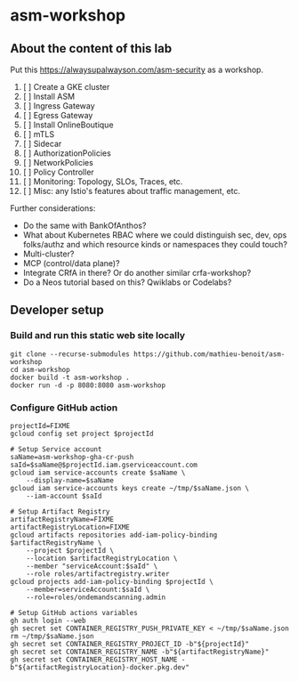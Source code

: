 # asm-workshop

## About the content of this lab

Put this https://alwaysupalwayson.com/asm-security as a workshop.

1. [ ] Create a GKE cluster
1. [ ] Install ASM
1. [ ] Ingress Gateway
1. [ ] Egress Gateway
1. [ ] Install OnlineBoutique
1. [ ] mTLS
1. [ ] Sidecar
1. [ ] AuthorizationPolicies
1. [ ] NetworkPolicies
1. [ ] Policy Controller
1. [ ] Monitoring: Topology, SLOs, Traces, etc.
1. [ ] Misc: any Istio's features about traffic management, etc.

Further considerations:
- Do the same with BankOfAnthos?
- What about Kubernetes RBAC where we could distinguish sec, dev, ops folks/authz and which resource kinds or namespaces they could touch?
- Multi-cluster?
- MCP (control/data plane)?
- Integrate CRfA in there? Or do another similar crfa-workshop?
- Do a Neos tutorial based on this? Qwiklabs or Codelabs?

## Developer setup

### Build and run this static web site locally

```
git clone --recurse-submodules https://github.com/mathieu-benoit/asm-workshop
cd asm-workshop
docker build -t asm-workshop .
docker run -d -p 8080:8080 asm-workshop
```

### Configure GitHub action

```
projectId=FIXME
gcloud config set project $projectId

# Setup Service account
saName=asm-workshop-gha-cr-push
saId=$saName@$projectId.iam.gserviceaccount.com
gcloud iam service-accounts create $saName \
    --display-name=$saName
gcloud iam service-accounts keys create ~/tmp/$saName.json \
    --iam-account $saId

# Setup Artifact Registry
artifactRegistryName=FIXME
artifactRegistryLocation=FIXME
gcloud artifacts repositories add-iam-policy-binding $artifactRegistryName \
    --project $projectId \
    --location $artifactRegistryLocation \
    --member "serviceAccount:$saId" \
    --role roles/artifactregistry.writer
gcloud projects add-iam-policy-binding $projectId \
    --member=serviceAccount:$saId \
    --role=roles/ondemandscanning.admin

# Setup GitHub actions variables
gh auth login --web
gh secret set CONTAINER_REGISTRY_PUSH_PRIVATE_KEY < ~/tmp/$saName.json
rm ~/tmp/$saName.json
gh secret set CONTAINER_REGISTRY_PROJECT_ID -b"${projectId}"
gh secret set CONTAINER_REGISTRY_NAME -b"${artifactRegistryName}"
gh secret set CONTAINER_REGISTRY_HOST_NAME -b"${artifactRegistryLocation}-docker.pkg.dev"
```